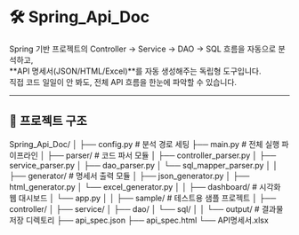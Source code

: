 # 🛠 Spring_Api_Doc

Spring 기반 프로젝트의 Controller → Service → DAO → SQL 흐름을 자동으로 분석하고,  
**API 명세서(JSON/HTML/Excel)**를 자동 생성해주는 독립형 도구입니다.  
직접 코드 일일이 안 봐도, 전체 API 흐름을 한눈에 파악할 수 있습니다.  

---

## 📁 프로젝트 구조
Spring_Api_Doc/ │ 
├── config.py # 분석 경로 세팅 
├── main.py # 전체 실행 파이프라인 
│ 
├── parser/ # 코드 파서 모듈 
│ ├── controller_parser.py 
│ ├── service_parser.py 
│ ├── dao_parser.py 
│ └── sql_mapper_parser.py 
│ 
│ ├── generator/ # 명세서 출력 모듈 
│ ├── json_generator.py 
│ ├── html_generator.py 
│ └── excel_generator.py 
│ 
│ ├── dashboard/ # 시각화 웹 대시보드 
│ └── app.py 
│ 
│ ├── sample/ # 테스트용 샘플 프로젝트 
│ ├── controller/ 
│ ├── service/ 
│ ├── dao/ 
│ └── sql/ 
│ 
│ └── output/ # 결과물 저장 디렉토리 
├── api_spec.json 
├── api_spec.html 
└── API명세서.xlsx

